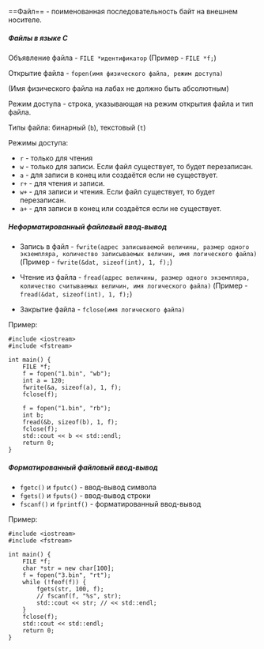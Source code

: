 ==Файл== - поименованная последовательность байт на внешнем носителе.

##### Файлы в языке C

Объявление файла - `FILE *идентификатор` (Пример - `FILE *f;`)

Открытие файла - `fopen(имя физического файла, режим доступа)`

(Имя физического файла на лабах не должно быть абсолютным)

Режим доступа - строка, указывающая на режим открытия файла и тип файла.

Типы файла: бинарный (`b`), текстовый (`t`)

Режимы доступа:
- `r` - только для чтения
- `w` - только для записи. Если файл существует, то будет перезаписан.
- `a` - для записи в конец или создаётся если не существует.
- `r+` - для чтения и записи.
- `w+` - для записи и чтения. Если файл существует, то будет перезаписан.
- `a+` - для записи в конец или создаётся если не существует.

##### Неформатированный файловый ввод-вывод

- Запись в файл - `fwrite(адрес записываемой величины, размер одного экземпляра, количество записываемых величин, имя логического файла)` (Пример - `fwrite(&dat, sizeof(int), 1, f);`)

- Чтение из файла - `fread(адрес величины, размер одного экземпляра, количество считываемых величин, имя логического файла)` (Пример - `fread(&dat, sizeof(int), 1, f);`)

- Закрытие файла - `fclose(имя логического файла)`

Пример:
```
#include <iostream>
#include <fstream>

int main() {
    FILE *f;
    f = fopen("1.bin", "wb");
    int a = 120;
    fwrite(&a, sizeof(a), 1, f);
    fclose(f);
    
    f = fopen("1.bin", "rb");
    int b;
    fread(&b, sizeof(b), 1, f);
    fclose(f);
    std::cout << b << std::endl;
    return 0;
}
```

##### Форматированный файловый ввод-вывод

- `fgetc()` и `fputc()` - ввод-вывод символа
- `fgets()` и `fputs()` - ввод-вывод строки
- `fscanf()` и `fprintf()` - форматированный ввод-вывод

Пример:
```
#include <iostream>
#include <fstream>

int main() {
    FILE *f;
    char *str = new char[100];
    f = fopen("3.bin", "rt");
    while (!feof(f)) {
        fgets(str, 100, f);
        // fscanf(f, "%s", str);
        std::cout << str; // << std::endl;
    }
    fclose(f);
    std::cout << std::endl;
    return 0;
}
```
